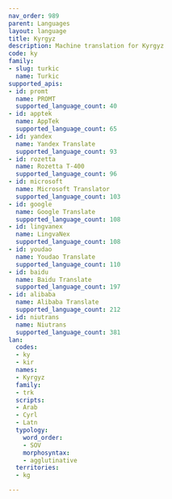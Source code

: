 ```yaml
---
nav_order: 989
parent: Languages
layout: language
title: Kyrgyz
description: Machine translation for Kyrgyz
code: ky
family:
- slug: turkic
  name: Turkic
supported_apis:
- id: promt
  name: PROMT
  supported_language_count: 40
- id: apptek
  name: AppTek
  supported_language_count: 65
- id: yandex
  name: Yandex Translate
  supported_language_count: 93
- id: rozetta
  name: Rozetta T-400
  supported_language_count: 96
- id: microsoft
  name: Microsoft Translator
  supported_language_count: 103
- id: google
  name: Google Translate
  supported_language_count: 108
- id: lingvanex
  name: LingvaNex
  supported_language_count: 108
- id: youdao
  name: Youdao Translate
  supported_language_count: 110
- id: baidu
  name: Baidu Translate
  supported_language_count: 197
- id: alibaba
  name: Alibaba Translate
  supported_language_count: 212
- id: niutrans
  name: Niutrans
  supported_language_count: 381
lan:
  codes:
  - ky
  - kir
  names:
  - Kyrgyz
  family:
  - trk
  scripts:
  - Arab
  - Cyrl
  - Latn
  typology:
    word_order:
    - SOV
    morphosyntax:
    - agglutinative
  territories:
  - kg

---
```


